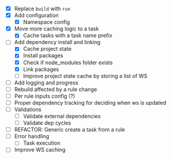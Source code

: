 - [x] Replace `build` with `run`
- [x] Add configuration
  - [x] Namespace config
- [x] Move more caching logic to a task
  - [x] Cache tasks with a task name prefix
- [ ] Add dependency install and linking
  - [x] Cache project state
  - [x] Install packages
  - [x] Check if node_modules folder exists
  - [x] Link packages
  - [ ] Improve project state cache by storing a list of WS
- [ ] Add logging and progress
- [ ] Rebuild affected by a rule change
- [ ] Per rule inputs config (?)
- [ ] Proper dependency tracking for deciding when ws is updated
- [ ] Validations
  - [ ] Validate external dependencies
  - [ ] Validate dep cycles
- [ ] REFACTOR: Generic create a task from a rule
- [ ] Error handling
  - [ ] Task execution
- [ ] Improve WS caching
